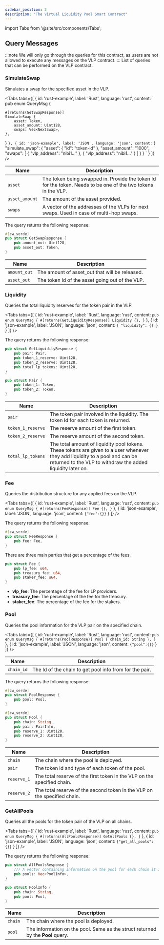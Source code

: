 ```yaml
---
sidebar_position: 2
description: "The Virtual Liquidity Pool Smart Contract"
---
```

import Tabs from '@site/src/components/Tabs';

## Query Messages 
:::note
We will only go through the queries for this contract, as users are not allowed to execute any messages on the VLP contract.
:::
List of queries that can be performed on the VLP contract.

### SimulateSwap
Simulates a swap for the specified asset in the VLP.

<Tabs tabs={[
{
id: 'rust-example',
label: 'Rust',
language: 'rust',
content: `
pub enum QueryMsg {

    #[returns(GetSwapResponse)]
    SimulateSwap {
        asset: Token,
        asset_amount: Uint128,
        swaps: Vec<NextSwap>,
    },
}
`
},
{
id: 'json-example',
label: 'JSON',
language: 'json',
content: `
{
  "simulate_swap": {
    "asset": {
      "id": "token-id"
    },
    "asset_amount": "1000",
    "swaps": [
      {
        "vlp_address": "nibi1..."
      },
      {
        "vlp_address": "nibi1..."
      }
    ]
  }
}
`
}
]} />

| Name          | Description                       |
|---------------|-----------------------------------|
| `asset`       | The token being swapped in. Provide the token Id for the token. Needs to be one of the two tokens in the VLP.|
| `asset_amount`| The amount of the asset provided.          |
| `swaps`       | A vector of the addresses of the VLPs for next swaps. Used in case of multi-hop swaps.  |

The query returns the following response:

```rust
#[cw_serde]
pub struct GetSwapResponse {
    pub amount_out: Uint128,
    pub asset_out: Token,
}
```
| Name          | Description                       |
|---------------|-----------------------------------|
| `amount_out`       | The amount of asset_out that will be released.    |
| `asset_out`| The token Id of the asset going out of the VLP. |

### Liquidity
Queries the total liquidity reserves for the token pair in the VLP.

<Tabs tabs={[
{
id: 'rust-example',
label: 'Rust',
language: 'rust',
content: `
pub enum QueryMsg {
    #[returns(GetLiquidityResponse)]
    Liquidity {},
}
`
},
{
id: 'json-example',
label: 'JSON',
language: 'json',
content: `
{
  "liquidity": {}
}
`
}
]} />

The query returns the following response:

```rust
pub struct GetLiquidityResponse {
    pub pair: Pair,
    pub token_1_reserve: Uint128,
    pub token_2_reserve: Uint128,
    pub total_lp_tokens: Uint128,
}

pub struct Pair {
    pub token_1: Token,
    pub token_2: Token,
}
```
| Name              | Description                                 |
|-------------------|---------------------------------------------|
| `pair`            | The token pair involved in the liquidity. The token Id for each token is returned. |
| `token_1_reserve` | The reserve amount of the first token.      |
| `token_2_reserve` | The reserve amount of the second token.     |
| `total_lp_tokens` | The total amount of liquidity pool tokens. These tokens are given to a user whenever they add liquidity to a pool and can be returned to the VLP to withdraw the added liquidity later on.  |

### Fee
Queries the distribution structure for any applied fees on the VLP.

<Tabs tabs={[
{
id: 'rust-example',
label: 'Rust',
language: 'rust',
content: `
pub enum QueryMsg {
  #[returns(FeeResponse)]
    Fee {},
}
`
},
{
id: 'json-example',
label: 'JSON',
language: 'json',
content: `
{"fee":{}}
`
}
]} />

The query returns the following response:

```rust
#[cw_serde]
pub struct FeeResponse {
    pub fee: Fee,
}
```

There are three main parties that get a percentage of the fees.

```rust
pub struct Fee {
    pub lp_fee: u64,
    pub treasury_fee: u64,
    pub staker_fee: u64,
}
```
- **vlp_fee**: The percentage of the fee for LP providers.
- **treasury_fee**: The percentage of the fee for the treasury.
- **staker_fee**: The percentage of the fee for the stakers.

### Pool
Queries the pool information for the VLP pair on the specified chain.

<Tabs tabs={[
{
id: 'rust-example',
label: 'Rust',
language: 'rust',
content: `
pub enum QueryMsg {
   #[returns(PoolResponse)]
    Pool { chain_id: String },
}
`
},
{
id: 'json-example',
label: 'JSON',
language: 'json',
content: `
{"pool":{}}
`
}
]} />

| Name          | Description                       |
|---------------|-----------------------------------|
| `chain_id`       | The Id of the chain to get pool info from for the pair. |

The query returns the following response:

```rust
#[cw_serde]
pub struct PoolResponse {
    pub pool: Pool,
}

#[cw_serde]
pub struct Pool {
    pub chain: String,
    pub pair: PairInfo,
    pub reserve_1: Uint128,
    pub reserve_2: Uint128,
}
```
| Name         | Description                                 |
|--------------|---------------------------------------------|
| `chain`      | The chain where the pool is deployed.       |
| `pair`       | The token Id and type of each token of the pool.  |
| `reserve_1`  | The total reserve of the first token in the VLP on the specified chain.       |
| `reserve_2`  | The total reserve of the second token in the VLP on the specified chain.      |

### GetAllPools
Queries all the pools for the token pair of the VLP on all chains.

<Tabs tabs={[
{
id: 'rust-example',
label: 'Rust',
language: 'rust',
content: `
pub enum QueryMsg {
      #[returns(AllPoolsResponse)]
    GetAllPools {},
}
`
},
{
id: 'json-example',
label: 'JSON',
language: 'json',
content: `
{"get_all_pools":{}}
`
}
]} />

The query returns the following response:

```rust 
pub struct AllPoolsResponse {
    /// A vector containing information on the pool for each chain it is found on.
    pub pools: Vec<PoolInfo>,
}

pub struct PoolInfo {
    pub chain: String,
    pub pool: Pool,
}
```
| Name         | Description                                 |
|--------------|---------------------------------------------|
| `chain`      | The chain where the pool is deployed.       |
| `pool`       | The information on the pool. Same as the struct returned by the **Pool** query.  |
